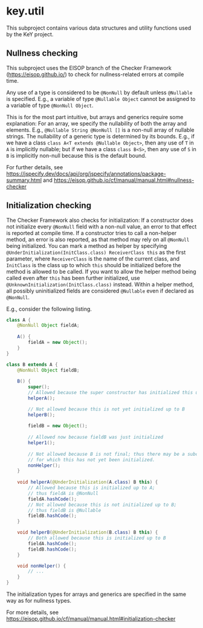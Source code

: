 # key.util

This subproject contains various data structures and utility functions
used by the KeY project.

## Nullness checking

This subproject uses the EISOP branch of the Checker Framework
(https://eisop.github.io/) to check for nullness-related
errors at compile time.

Any use of a type is considered to be `@NonNull` by default unless `@Nullable`
is specified. E.g., a variable of type `@Nullable Object` cannot be assigned
to a variable of type `@NonNull Object`.

This is for the most part intuitive, but arrays and generics require some
explanation:
For an array, we specify the nullability of both the array and elements.
E.g., `@Nullable String @NonNull []` is a non-null array of nullable strings.
The nullability of a generic type is determined by its bounds. E.g., if we
have a class `class A<T extends @Nullable Object>`, then any use of `T` in `A`
is implicitly nullable; but if we have a class `class B<S>`, then any use of
`S` in `B` is implicitly non-null because this is the default bound.

For further details, see
https://jspecify.dev/docs/api/org/jspecify/annotations/package-summary.html
and
https://eisop.github.io/cf/manual/manual.html#nullness-checker

## Initialization checking

The Checker Framework also checks for initialization: If a constructor does
not initialize every `@NonNull` field with a non-null value, an error to that
effect is reported at compile time. If a constructor tries to call a non-helper
method, an error is also reported, as that method may rely on all `@NonNull`
being initialized.
You can mark a method as helper by specifying
`@UnderInitialization(InitClass.class) ReceiverClass this` as the first
parameter, where `ReceiverClass` is the name of the current class, and 
`InitClass` is the class up to which `this` should be initialized before
the method is allowed to be called.
If you want to allow the helper method being called even after `this` has been
further initialized, use `@UnknownInitialization(InitClass.class)` instead.
Within a helper method, all possibly uninitialized fields are considered
`@Nullable` even if declared as `@NonNull`.

E.g., consider the following listing.

```java
class A {
    @NonNull Object fieldA;
    
    A() {
        fieldA = new Object();
    }
}

class B extends A {
    @NonNull Object fieldB;
    
    B() {
        super();
        // Allowed because the super constructor has initialized this up to A
        helperA();

        // Not allowed because this is not yet initialized up to B
        helperB();
        
        fieldB = new Object();
        
        // Allowed now because fieldB was just initialized
        helper1();
        
        // Not allowed because B is not final; thus there may be a subclass
        // for which this has not yet been initialized.
        nonHelper();
    }
    
    void helperA(@UnderInitialization(A.class) B this) {
        // Allowed because this is initialized up to A;
        // thus fieldA is @NonNull
        fieldA.hashCode();
        // Not allowed because this is not initialized up to B;
        // thus fieldB is @Nullable
        fieldB.hashCode();
    }

    void helperB(@UnderInitialization(B.class) B this) {
        // Both allowed because this is initialized up to B
        fieldA.hashCode();
        fieldB.hashCode();
    }

    void nonHelper() {
        // ...
    }
}
```

The initialization types for arrays and generics are specified in the same way
as for nullness types.

For more details, see
https://eisop.github.io/cf/manual/manual.html#initialization-checker